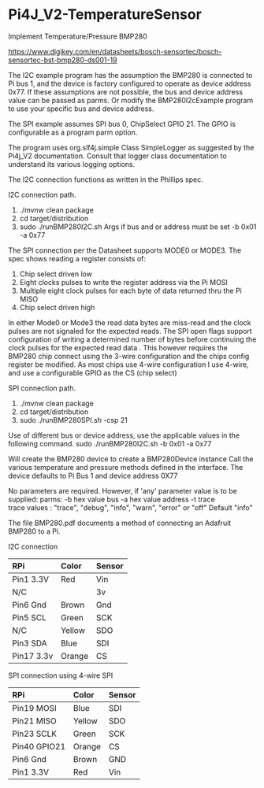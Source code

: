 # Pi4J_V2-TemperatureSensor

Implement Temperature/Pressure BMP280

https://www.digikey.com/en/datasheets/bosch-sensortec/bosch-sensortec-bst-bmp280-ds001-19

The I2C example program has the assumption the BMP280 is connected to Pi bus 1, and the device is factory configured to
operate as device address 0x77. If these assumptions are not possible, the bus and device address value can be passed
as parms. Or modify the BMP280I2cExample program to use your specific bus and device address.

The SPI example assumes SPI bus 0, ChipSelect GPIO 21. The GPIO is configurable as a program parm option.

The program uses org.slf4j.simple Class SimpleLogger as suggested by the Pi4j_V2 documentation. Consult that logger
class documentation to understand its various logging options.

The I2C connection functions as written in the Phillips spec.

I2C connection path.

1. ./mvnw clean package
2. cd target/distribution
3. sudo ./runBMP280I2C.sh
   Args if bus and or address must be set
   -b 0x01 -a 0x77

The SPI connection per the Datasheet supports MODE0 or MODE3. The spec shows reading a register consists of:

1. Chip select driven low
2. Eight clocks pulses to write the register address via the Pi MOSI
3. Multiple eight clock pulses for each byte of data returned thru the Pi MISO
4. Chip select driven high

In either Mode0 or Mode3 the read data bytes are miss-read and the clock pulses are not signaled for the expected reads.
The SPI open flags support configuration of writing a determined number of bytes before continuing the clock pulses
for the expected read data . This however requires the BMP280 chip connect using the 3-wire configuration and
the chips config register be modified. As most chips use 4-wire configuration I use 4-wire, and use a configurable
GPIO as the CS (chip select)

SPI connection path.

1. ./mvnw clean package
2. cd target/distribution
3. sudo ./runBMP280SPI.sh -csp 21

Use of different bus or device address, use the applicable values in the following command.
sudo ./runBMP280I2C.sh -b 0x01 -a 0x77

Will create the BMP280 device to create a BMP280Device instance Call the various temperature and pressure methods
defined in the interface. The device defaults to Pi Bus 1 and device address 0X77

No parameters are required. However, if 'any' parameter value is to be supplied:
parms: -b hex value bus -a hex value address -t trace  
trace values : "trace", "debug", "info", "warn", "error" or "off"  Default "info"

The file BMP280.pdf documents a method of connecting an Adafruit BMP280 to a Pi.

I2C connection

| RPi        | Color  | Sensor |
|:-----------|:-------|:-------|
| Pin1  3.3V | 	Red   | Vin    |
| N/C        |        | 3v	    |
| Pin6  Gnd  | Brown  | Gnd    |
| Pin5  SCL  | Green  | SCK    |
| N/C        | Yellow | SDO    |
| Pin3  SDA  | Blue   | SDI    |
| Pin17 3.3v | Orange | CS     |

SPI connection using 4-wire SPI

| RPi          | Color  | Sensor |
|:-------------|:-------|:-------|
| Pin19 MOSI   | Blue   | SDI    |
| Pin21 MISO   | Yellow | SDO    |
| Pin23 SCLK   | Green  | SCK    |
| Pin40 GPIO21 | Orange | CS     |
| Pin6  Gnd    | Brown  | GND    |
| Pin1  3.3V   | Red    | Vin    |


